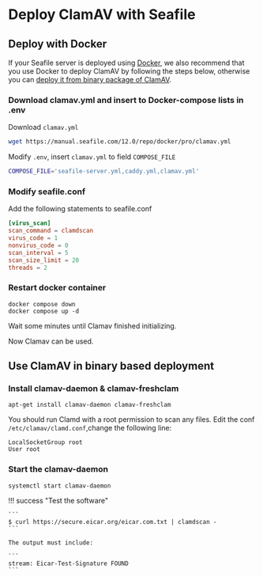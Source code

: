 # Deploy ClamAV with Seafile

## Deploy with Docker

If your Seafile server is deployed using [Docker](../setup/setup_pro_by_docker.md), we also recommend that you use Docker to deploy ClamAV by following the steps below, otherwise you can [deploy it from  binary package of ClamAV](#use-clamav-in-binary-based-deployment).

### Download clamav.yml and insert to Docker-compose lists in .env

Download `clamav.yml`

```sh
wget https://manual.seafile.com/12.0/repo/docker/pro/clamav.yml
```

Modify `.env`, insert `clamav.yml` to field `COMPOSE_FILE`

```sh
COMPOSE_FILE='seafile-server.yml,caddy.yml,clamav.yml'
```

### Modify seafile.conf

Add the following statements to seafile.conf

```conf
[virus_scan]
scan_command = clamdscan
virus_code = 1
nonvirus_code = 0
scan_interval = 5
scan_size_limit = 20
threads = 2
```

### Restart docker container

```shell
docker compose down
docker compose up -d 
```

Wait some minutes until Clamav finished initializing.

Now Clamav can be used.

## Use ClamAV in binary based deployment

### Install clamav-daemon & clamav-freshclam

```
apt-get install clamav-daemon clamav-freshclam
```

You should run Clamd with a root permission to scan any files. 
Edit the conf `/etc/clamav/clamd.conf`,change the following line:

```
LocalSocketGroup root
User root
```

### Start the clamav-daemon

```
systemctl start clamav-daemon
```

!!! success "Test the software"

    ```
    $ curl https://secure.eicar.org/eicar.com.txt | clamdscan -
    ```

    The output must include:

    ```
    stream: Eicar-Test-Signature FOUND
    ```

